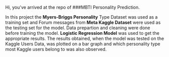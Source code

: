 Hi, you've arrived at the repo of ###MBTI Personality Prediction. 

In this project the **Myers-Briggs Personality** Type Dataset was used as a training set and Forum messages from **Meta Kaggle Dataset** were used as the testing set for the model. Data prepartion and cleaning were done before training the model. **Logistic Regression Model** was used to get the appropriate results. The results obtained, when the model was tested on the Kaggle Users Data, was plotted on a bar graph and which personality type most Kaggle users belong to was also observed.
